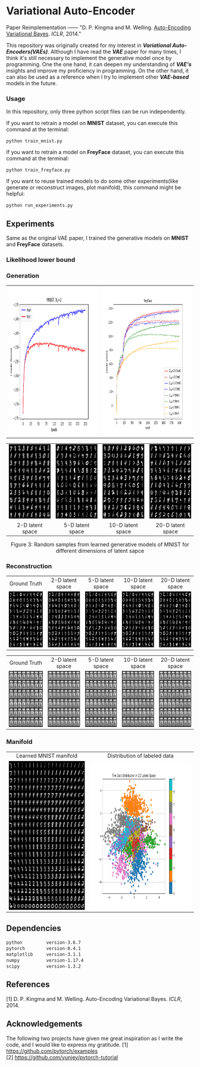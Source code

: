 # Variational Auto-Encoder
Paper Reimplementation —— "D. P. Kingma and M. Welling. [Auto-Encoding Variational Bayes](https://arxiv.org/pdf/1312.6114). *ICLR*, 2014."

This repository was originally created for my interest in ***Variational Auto-Encoders(VAEs)***. Although I have read the ***VAE*** paper for many times, I think it's still necessary to implement the generative model once by programming.  One the one hand, it can deepen my understanding of ***VAE's*** insights and improve my proficiency in programming. On the other hand, it can also be used as a reference when I try to implement other ***VAE-based*** models in the future. 

### Usage
In this repository, only three python script files can be run independently. 

If you want to retrain a model on **MNIST** dataset, you can execute this command at the terminal:
```
python train_mnist.py
```
If you want to retrain a model on **FreyFace** dataset, you can execute this command at the terminal:
```
python train_freyface.py
```
If you want to reuse trained models to do some other experiments(like generate or reconstruct images, plot manifold), this command might be helpful: 
```
python run_experiments.py
```

## Experiments
Same as the original VAE paper, I trained the generative models on **MNIST** and **FreyFace** datasets.



### Likelihood lower bound
<table align='center'>
  <tr>
    <td><img src = 'results/MNIST/elbocurve-2D.png' height = '400px'>
    <td><img src = 'results/FreyFace/elbocurve.png' height = '400px'>
  </tr>
  
### Generation
<table align='center'>
  <tr>
    <td><img src = 'results/MNIST/gene_imgs-2D.png' height = '200px'>
    <td><img src = 'results/MNIST/gene_imgs-5D.png' height = '200px'>
    <td><img src = 'results/MNIST/gene_imgs-10D.png' height = '200px'>
    <td><img src = 'results/MNIST/gene_imgs-20D.png' height = '200px'>
  </tr>
  <tr align='center'>
    <td> 2-D latent space </td>
    <td> 5-D latent space </td>
    <td> 10-D latent space </td>
    <td> 20-D latent space </td>
  </tr>
</table>
<center> Figure 3: Random samples from learned generative models of MNIST for different dimensions of latent sapce </center>

### Reconstruction

<table align='center'>
<tr align='center'>
<td> Ground Truth </td>
<td> 2-D latent space </td>
<td> 5-D latent space </td>
<td> 10-D latent space </td>
<td> 20-D latent space </td>
</tr>
<tr>
<td><img src = 'results/MNIST/origin_imgs.png' height = '150px'>
<td><img src = 'results/MNIST/reconst_imgs-2D.png' height = '150px'>
<td><img src = 'results/MNIST/reconst_imgs-5D.png' height = '150px'>
<td><img src = 'results/MNIST/reconst_imgs-10D.png' height = '150px'>
<td><img src = 'results/MNIST/reconst_imgs-20D.png' height = '150px'>
</tr>
</table>

<table align='center'>
<tr align='center'>
<td> Ground Truth </td>
<td> 2-D latent space </td>
<td> 5-D latent space </td>
<td> 10-D latent space </td>
<td> 20-D latent space </td>
</tr>
<tr>
<td><img src = 'results/FreyFace/origin_imgs.png' height = '150px'>
<td><img src = 'results/FreyFace/reconst_imgs-2D.png' height = '150px'>
<td><img src = 'results/FreyFace/reconst_imgs-5D.png' height = '150px'>
<td><img src = 'results/FreyFace/reconst_imgs-10D.png' height = '150px'>
<td><img src = 'results/FreyFace/reconst_imgs-20D.png' height = '150px'>
</tr>
</table>

### Manifold

<table align='center'>
<tr align='center'>
<td> Learned MNIST manifold </td>
<td> Distribution of labeled data  </td>
</tr>
<tr>
<td><img src = 'results/MNIST/MNIST-manifold1.png' height = '400px'>
<td><img src = 'results/MNIST/latent_distribution.png' height = '400px'>
</tr>
</table>

## Dependencies
```
python         version-3.6.7
pytorch        version-0.4.1
matplotlib     version-3.1.1
numpy          version-1.17.4
scipy          version-1.3.2
```

## References 
[1]  D. P. Kingma and M. Welling. Auto-Encoding Variational Bayes. *ICLR*, 2014.

## Acknowledgements
The following two projects have given me great inspiration as I write the code, and I would like to express my gratitude.
[1] https://github.com/pytorch/examples  
[2] https://github.com/yunjey/pytorch-tutorial
